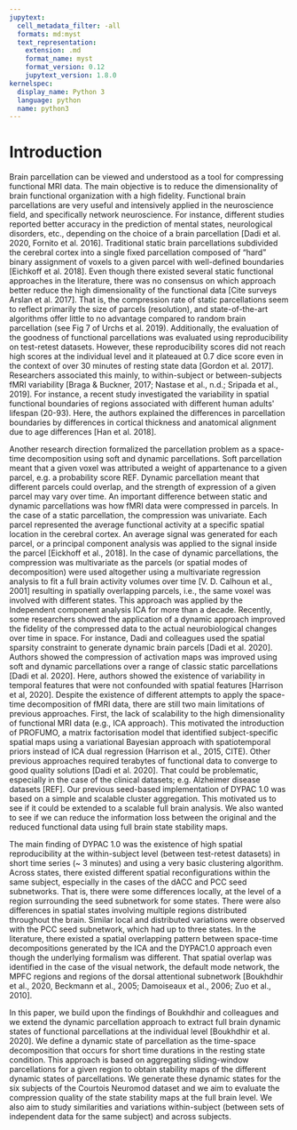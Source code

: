 ```yaml
---
jupytext:
  cell_metadata_filter: -all
  formats: md:myst
  text_representation:
    extension: .md
    format_name: myst
    format_version: 0.12
    jupytext_version: 1.8.0
kernelspec:
  display_name: Python 3
  language: python
  name: python3
---
```


Introduction  
============
Brain parcellation can be viewed and understood as a tool for compressing functional MRI data. The main objective is to reduce the dimensionality of brain functional organization with a high fidelity. Functional brain parcellations are very useful and intensively applied in the neuroscience field, and specifically network neuroscience. For instance, different studies reported better accuracy in the prediction of mental states, neurological disorders, etc., depending on the choice of a brain parcellation [Dadi et al. 2020, Fornito et al. 2016]. Traditional static brain parcellations subdivided the cerebral cortex into a single fixed parcellation composed of “hard” binary assignment of voxels to a given parcel with well-defined boundaries [Eichkoff et al. 2018]. Even though there existed several static functional approaches in the literature, there was no consensus on which approach better reduce the high dimensionality of the functional data [Cite surveys Arslan et al. 2017]. That is, the compression rate of static parcellations seem to reflect primarily the size of parcels (resolution), and state-of-the-art algorithms offer little to no advantage compared to random brain parcellation (see Fig 7 of Urchs et al. 2019). Additionally, the evaluation of the goodness of functional parcellations was evaluated using reproducibility on test-retest datasets. However, these reproducibility scores did not reach high scores at the individual level and it plateaued at 0.7 dice score even in the context of over 30 minutes of resting state data [Gordon et al. 2017]. Researchers associated this mainly, to within-subject or between-subjects fMRI variability [Braga & Buckner, 2017; Nastase et al., n.d.; Sripada et al., 2019]. For instance, a recent study investigated the variability in spatial functional boundaries of regions associated with different human adults' lifespan (20-93). Here, the authors explained the differences in parcellation boundaries by differences in cortical thickness and anatomical alignment due to age differences [Han et al. 2018].  

Another research direction formalized the parcellation problem as a space-time decomposition using soft and dynamic parcellations. Soft parcellation meant that a given voxel was attributed a weight of appartenance to a given parcel, e.g. a probability score REF. Dynamic parcellation meant that different parcels could overlap, and the strength of expression of a given parcel may vary over time. An important difference between static and dynamic parcellations was how fMRI data were compressed in parcels. In the case of a static parcellation, the compression was univariate. Each parcel represented the average functional activity at a specific spatial location in the cerebral cortex. An average signal was generated for each parcel, or a principal component analysis was applied to the signal inside the parcel [Eickhoff et al., 2018]. In the case of dynamic parcellations, the compression was multivariate as the parcels (or spatial modes of decomposition) were used altogether using a multivariate regression analysis to fit a full brain activity volumes over time [V. D. Calhoun et al., 2001] resulting in spatially overlapping parcels, i.e., the same voxel was involved with different states. This approach was applied by the Independent component analysis ICA for more than a decade. Recently, some researchers showed the application of a dynamic approach improved the fidelity of the compressed data to the actual neurobiological changes over time in space. For instance, Dadi and colleagues used the spatial sparsity constraint to generate dynamic brain parcels [Dadi et al. 2020]. Authors showed the compression of activation maps was improved using soft and dynamic parcellations over a range of classic static parcellations [Dadi et al. 2020]. Here, authors showed the existence of variability in temporal features that were not confounded with spatial features [Harrison et al,  2020]. Despite the existence of different attempts to apply the space-time decomposition of fMRI data, there are still two main limitations of previous approaches. First, the lack of scalability to the high dimensionality of functional MRI data (e.g., ICA approach). This motivated the introduction of PROFUMO, a matrix factorisation model that identified subject-specific spatial maps using a variational Bayesian approach with spatiotemporal priors instead of ICA dual regression (Harrison et al., 2015, CITE). Other previous approaches required terabytes of functional data to converge to good quality solutions [Dadi et al. 2020]. That could be problematic, especially in the case of the clinical datasets; e.g. Alzheimer disease datasets [REF]. Our previous seed-based implementation of DYPAC 1.0 was based on a simple and scalable cluster aggregation. This motivated us to see if it could be extended to a scalable full brain analysis. We also wanted to see if we can reduce the information loss between the original and the reduced functional data using full brain state stability maps.   

The main finding of DYPAC 1.0 was the existence of high spatial reproducibility at the within-subject level (between test-retest datasets) in short time series (~ 3 minutes) and using a very basic clustering algorithm. Across states, there existed different spatial reconfigurations within the same subject, especially in the cases of the dACC and PCC seed subnetworks. That is, there were some differences locally, at the level of a region surrounding the seed subnetwork for some states. There were also differences in spatial states involving multiple regions distributed throughout the brain. Similar local and distributed variations were observed with the PCC seed subnetwork, which had up to three states. In the literature, there existed a spatial overlapping pattern between space-time decompositions generated by the ICA and the DYPAC1.0 approach even though the underlying formalism was different. That spatial overlap was identified in the case of the visual network, the default mode network, the MPFC regions and regions of the dorsal attentional subnetwork [Boukhdhir et al., 2020, Beckmann et al., 2005; Damoiseaux et al., 2006; Zuo et al., 2010]. 

In this paper, we build upon the findings of Boukhdhir and colleagues and we extend the dynamic parcellation approach to extract full brain dynamic states of functional parcellations at the individual level [Boukhdhir et al. 2020]. We define a dynamic state of parcellation as the time-space decomposition that occurs for short time durations in the resting state condition. This approach is based on aggregating sliding-window parcellations for a given region to obtain stability maps of the different dynamic states of parcellations. We generate these dynamic states for the six subjects of the Courtois Neuromod dataset and we aim to evaluate the compression quality of the state stability maps at the full brain level. We also aim to study similarities and variations within-subject (between sets of independent data for the same subject) and across subjects.   

